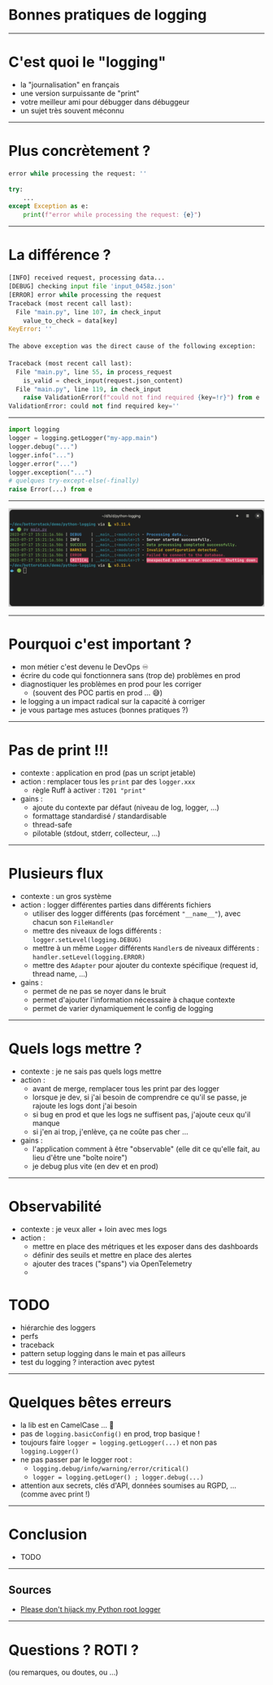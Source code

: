 # Bonnes pratiques de logging

---

# C'est quoi le "logging"

* la "journalisation" en français  <!-- .element: class="fragment" -->
* une version surpuissante de "print"  <!-- .element: class="fragment" -->
* votre meilleur ami pour débugger dans débuggeur  <!-- .element: class="fragment" -->
* un sujet très souvent méconnu  <!-- .element: class="fragment" -->

---

# Plus concrètement ?

```python
error while processing the request: ''
```

```python
try:
    ...
except Exception as e:
    print(f"error while processing the request: {e}")
```

---

# La différence ?

```python
[INFO] received request, processing data...
[DEBUG] checking input file 'input_0458z.json'
[ERROR] error while processing the request
Traceback (most recent call last):
  File "main.py", line 107, in check_input
    value_to_check = data[key]
KeyError: ''

The above exception was the direct cause of the following exception:

Traceback (most recent call last):
  File "main.py", line 55, in process_request
    is_valid = check_input(request.json_content)
  File "main.py", line 119, in check_input
    raise ValidationError(f"could not find required {key=!r}") from e
ValidationError: could not find required key=''
```

---

```python
import logging
logger = logging.getLogger("my-app.main")
logger.debug("...")
logger.info("...")
logger.error("...")
logger.exception("...")
# quelques try-except-else(-finally)
raise Error(...) from e
```

---

![Loguru](./betterstack_loguru_pretty_logging.png)

---

# Pourquoi c'est important ?

* mon métier c'est devenu le DevOps ♾️
* écrire du code qui fonctionnera sans (trop de) problèmes en prod
* diagnostiquer les problèmes en prod pour les corriger
  * (souvent des POC partis en prod ... 😅)
* le logging a un impact radical sur la capacité à corriger
* je vous partage mes astuces (bonnes pratiques ?)

---

# Pas de print !!!

* contexte : application en prod (pas un script jetable)
* action : remplacer tous les `print` par des `logger.xxx`
  * règle Ruff à activer : `T201 "print"`
* gains :
  * ajoute du contexte par défaut (niveau de log, logger, ...)
  * formattage standardisé / standardisable
  * thread-safe
  * pilotable (stdout, stderr, collecteur, ...)

---

# Plusieurs flux

* contexte : un gros système
* action : logger différentes parties dans différents fichiers
  * utiliser des logger différents (pas forcément `"__name__"`), avec chacun son `FileHandler`
  * mettre des niveaux de logs différents : `logger.setLevel(logging.DEBUG)`
  * mettre à un même `Logger` différents `Handler`s de niveaux différents : `handler.setLevel(logging.ERROR)`
  * mettre des `Adapter` pour ajouter du contexte spécifique (request id, thread name, ...)
* gains :
  * permet de ne pas se noyer dans le bruit
  * permet d'ajouter l'information nécessaire à chaque contexte
  * permet de varier dynamiquement le config de logging

---

# Quels logs mettre ?

* contexte : je ne sais pas quels logs mettre
* action :
  * avant de merge, remplacer tous les print par des logger
  * lorsque je dev, si j'ai besoin de comprendre ce qu'il se passe, je rajoute les logs dont j'ai besoin
  * si bug en prod et que les logs ne suffisent pas, j'ajoute ceux qu'il manque
  * si j'en ai trop, j'enlève, ça ne coûte pas cher ...
* gains :
  * l'application comment à être "observable" (elle dit ce qu'elle fait, au lieu d'être une "boîte noire")
  * je debug plus vite (en dev et en prod)

---

# Observabilité

* contexte : je veux aller + loin avec mes logs
* action :
  * mettre en place des métriques et les exposer dans des dashboards
  * définir des seuils et mettre en place des alertes
  * ajouter des traces ("spans") via OpenTelemetry
  * 

# TODO

* hiérarchie des loggers
* perfs
* traceback
* pattern setup logging dans le main et pas ailleurs
* test du logging ? interaction avec pytest

---

# Quelques bêtes erreurs

* la lib est en CamelCase ... 🐫
* pas de `logging.basicConfig()` en prod, trop basique !
* toujours faire `logger = logging.getLogger(...)` et non pas `logging.Logger()`
* ne pas passer par le logger root :
  * `logging.debug/info/warning/error/critical()`
  * `logger = logging.getLoger() ; logger.debug(...)`
* attention aux secrets, clés d'API, données soumises au RGPD, ... (comme avec print !)

---

# Conclusion

* TODO

---

## Sources

* [Please don't hijack my Python root logger](https://rednafi.com/python/no_hijack_root_logger/)

---

# Questions ? ROTI ?

(ou remarques, ou doutes, ou ...)
